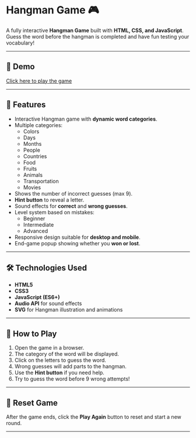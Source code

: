 # Hangman Game 🎮

A fully interactive **Hangman Game** built with **HTML, CSS, and JavaScript**. Guess the word before the hangman is completed and have fun testing your vocabulary!

---

## 🔗 Demo

[Click here to play the game](https://hang-man-game-amjd.netlify.app/)  

---

## 📝 Features

- Interactive Hangman game with **dynamic word categories**.
- Multiple categories:  
  - Colors  
  - Days  
  - Months  
  - People  
  - Countries  
  - Food  
  - Fruits  
  - Animals  
  - Transportation  
  - Movies
- Shows the number of incorrect guesses (max 9).
- **Hint button** to reveal a letter.
- Sound effects for **correct** and **wrong guesses**.
- Level system based on mistakes:
  - Beginner
  - Intermediate
  - Advanced
- Responsive design suitable for **desktop and mobile**.
- End-game popup showing whether you **won or lost**.

---

## 🛠️ Technologies Used

- **HTML5**
- **CSS3**
- **JavaScript (ES6+)**
- **Audio API** for sound effects
- **SVG** for Hangman illustration and animations

---

## 🚀 How to Play

1. Open the game in a browser.
2. The category of the word will be displayed.
3. Click on the letters to guess the word.
4. Wrong guesses will add parts to the hangman.
5. Use the **Hint button** if you need help.
6. Try to guess the word before 9 wrong attempts!

---


## 🔄 Reset Game

After the game ends, click the **Play Again** button to reset and start a new round.

---
